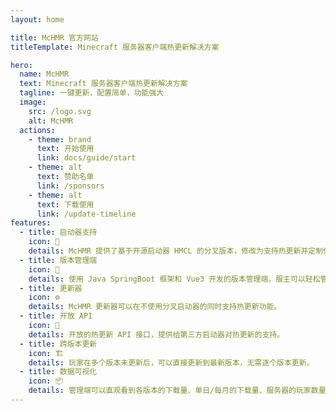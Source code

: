 ```yaml
---
layout: home

title: McHMR 官方网站
titleTemplate: Minecraft 服务器客户端热更新解决方案

hero:
  name: McHMR
  text: Minecraft 服务器客户端热更新解决方案
  tagline: 一键更新，配置简单，功能强大
  image:
    src: /logo.svg
    alt: McHMR
  actions:
    - theme: brand
      text: 开始使用
      link: docs/guide/start
    - theme: alt
      text: 赞助名单
      link: /sponsors
    - theme: alt
      text: 下载使用
      link: /update-timeline
features:
  - title: 启动器支持
    icon: 🚀 
    details: McHMR 提供了基于开源启动器 HMCL 的分叉版本，修改为支持热更新并定制化移除部分功能的启动器。
  - title: 版本管理端
    icon: 🔑 
    details: 使用 Java SpringBoot 框架和 Vue3 开发的版本管理端，服主可以轻松管理客户端版本。
  - title: 更新器
    icon: ⚙️ 
    details: McHMR 更新器可以在不使用分叉启动器的同时支持热更新功能。
  - title: 开放 API
    icon: 🔌 
    details: 开放的热更新 API 接口，提供给第三方启动器对热更新的支持。
  - title: 跨版本更新
    icon: 🏗 
    details: 玩家在多个版本未更新后，可以直接更新到最新版本，无需逐个版本更新。
  - title: 数据可视化
    icon: 📦 
    details: 管理端可以直观看到各版本的下载量、单日/每月的下载量、服务器的玩家数量和服务器状态等。
---
```



